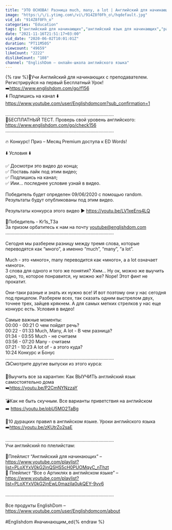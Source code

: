 ```yaml
---
title: "ЭТО ОСНОВА! Разница much, many, a lot | Английский для начинающих | EnglishDom"
image: "https:\/\/i.ytimg.com\/vi\/914Z8f0Fh_o\/hqdefault.jpg"
vid_id: "914Z8f0Fh_o"
categories: "Education"
tags: ["английский для начинающих","английский язык для начинающих","разница much many a lot"]
date: "2021-11-16T21:51:17+03:00"
vid_date: "2020-06-02T10:01:01Z"
duration: "PT11M50S"
viewcount: "49659"
likeCount: "2222"
dislikeCount: "108"
channel: "EnglishDom — онлайн-школа английского языка"
---
```

{% raw %}🚀Учи Английский для начинающих с преподавателем. Регистрируйся на первый Бесплатный Урок! ➡️<a rel="nofollow" target="blank" href="https://www.englishdom.com/go/f156">https://www.englishdom.com/go/f156</a><br />⬇️ Подпишись на канал ⬇️ <br /><a rel="nofollow" target="blank" href="https://www.youtube.com/user/Englishdomcom?sub_confirmation=1">https://www.youtube.com/user/Englishdomcom?sub_confirmation=1</a><br /><br />....................................................................................<br />📌БЕСПЛАТНЫЙ ТЕСТ. Проверь свой уровень английского:<br /><a rel="nofollow" target="blank" href="https://www.englishdom.com/go/check156">https://www.englishdom.com/go/check156</a><br />....................................................................................<br /><br />🔥 Конкурс! Приз – Месяц Premium доступа к ED Words!<br /><br />⬇️ Условия ⬇️<br /><br />✅ Досмотри это видео до конца;<br />✅ Поставь лайк под этим видео;<br />✅ Подпишись на канал;<br />✅ Иии… последнее условие узнай в видео.<br /><br />Победитель будет определен 09/06/2020 с помощью random. Результаты будут опубликованы под этим видео.<br /><br />Результаты конкурса этого видео ▶️ <a rel="nofollow" target="blank" href="https://youtu.be/LV1xeEns4LQ">https://youtu.be/LV1xeEns4LQ</a><br /><br />🥇Победитель - Kr1s_T3a<br />За призом орбатитесь к нам на почту youtube@englishdom.com<br />....................................................................................<br /><br />Сегодня мы разберем разницу между тремя слова, которые переводятся как “много”, а именно “much”, “many”, “a lot”.<br /><br />Much - это «много», many переводится как «много», а a lot означает «много». <br />3 слова для одного и того же понятия? Хмм… Ну ок, можно же выучить одно, то, которое понравится, ну можно же? Nope! Этот финт не прокатит. <br /><br />Они-таки разные и знать их нужно все! И вот поэтому они у нас сегодня под прицелом. Разберем всех, так сказать одним выстрелом двух, точнее трех, зайцев крякнем. А для самых метких стрелков у нас еще конкурс есть. Условия в видео!<br /><br />Самые важные моменты:<br />00:00 - 00:21 О чем пойдет речь?<br />00:22 - 01:33 Much, Many, A lot - В чем разница?<br />01:34 - 03:55 Much - не считаем<br />03:56 - 07:20 Many - считаем<br />07:21 - 10:23 A lot of - а этого куда?<br />10:24 Конкурс и Бонус<br />....................................................................................<br />📺Смотрите другие выпуски из этого курса:<br /><br />🧨Выучить все за карантин: Как ВЫУЧИТЬ английский язык самостоятельно дома<br />➡️<a rel="nofollow" target="blank" href="https://youtu.be/P2CmNYNzzaY">https://youtu.be/P2CmNYNzzaY</a><br /><br />💣Как не быть скучным. Все варианты приветствия на английском<br />➡️ <a rel="nofollow" target="blank" href="https://youtu.be/pbU5MO2TaBg">https://youtu.be/pbU5MO2TaBg</a><br /><br />🔌10 дурацких правил в английском языке. Уроки английского языка<br />➡️<a rel="nofollow" target="blank" href="https://youtu.be/zKUtrZo2saE">https://youtu.be/zKUtrZo2saE</a><br /><br />....................................................................................<br />Учи английский по плелийстам:<br /><br />📌Плейлист “Английский для начинающих” – <a rel="nofollow" target="blank" href="https://www.youtube.com/playlist?list=PLoXYxV0kG2jnQSHS5cH0PUOMqyC_nThzt">https://www.youtube.com/playlist?list=PLoXYxV0kG2jnQSHS5cH0PUOMqyC_nThzt</a><br />📌 Плейлист “Все о Артиклях в английском языке” – <a rel="nofollow" target="blank" href="https://www.youtube.com/playlist?list=PLoXYxV0kG2jnEwL0maziIa0ukQEY-9vv6">https://www.youtube.com/playlist?list=PLoXYxV0kG2jnEwL0maziIa0ukQEY-9vv6</a><br /><br />....................................................................................<br /><br />Все продукты EnglishDom – <a rel="nofollow" target="blank" href="https://www.youtube.com/user/Englishdomcom/about">https://www.youtube.com/user/Englishdomcom/about</a><br /><br />#Englishdom #начинающим_ed{% endraw %}
